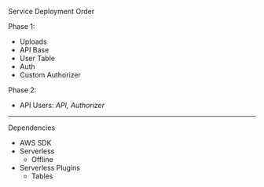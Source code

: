 Service Deployment Order

Phase 1:
- Uploads
- API Base
- User Table
- Auth
- Custom Authorizer

Phase 2:
- API Users: _API, Authorizer_

---
Dependencies

- AWS SDK
- Serverless
    - Offline
- Serverless Plugins
    * Tables
